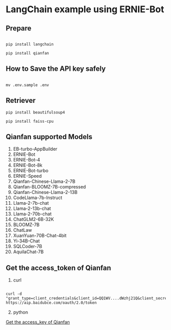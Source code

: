 # LangChain example using ERNIE-Bot  

## Prepare

```shell

pip install langchain

pip install qianfan

```

## How to Save the API key safely

```shell

mv .env.sample .env

```

## Retriever

```shell
pip install beautifulsoup4

pip install faiss-cpu

```

## Qianfan supported Models

1. EB-turbo-AppBuilder
2. ERNIE-Bot
3. ERNIE-Bot-4
4. ERNIE-Bot-8k
5. ERNIE-Bot-turbo
6. ERNIE-Speed
7. Qianfan-Chinese-Llama-2-7B
8. Qianfan-BLOOMZ-7B-compressed
9. Qianfan-Chinese-Llama-2-13B
10. CodeLlama-7b-Instruct
11. Llama-2-7b-chat
12. Llama-2-13b-chat
13. Llama-2-70b-chat
14. ChatGLM2-6B-32K
15. BLOOMZ-7B
16. ChatLaw
17. XuanYuan-70B-Chat-4bit
18. Yi-34B-Chat
19. SQLCoder-7B
20. AquilaChat-7B

## Get the access_token of Qianfan

1. curl

```shell

curl -d "grant_type=client_credentials&client_id=QQ1WV....dWzhj21Q&client_secret=Ds3GFGS....iExKyz10d2qr" https://aip.baidubce.com/oauth/2.0/token

```

2. python

[Get the access_key of Qianfan](./get_qianfan_access_token.py)


